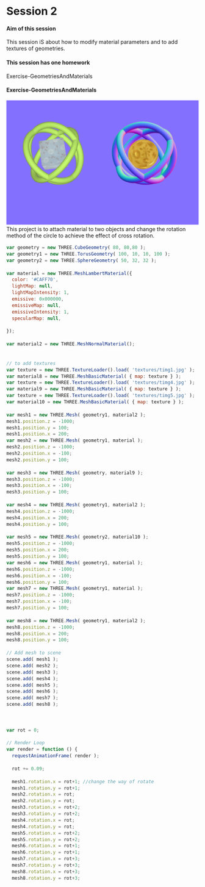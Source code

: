 Session 2
========
#### Aim of this session ####
This session iS about how to  modify material parameters and to add textures of geometries.
#### This session has one homework ####
Exercise-GeometriesAndMaterials
#### Exercise-GeometriesAndMaterials
![Exercise](https://raw.githubusercontent.com/sunyingg/DAT505-Code/master/Pictures/texture3.png)
This project is to attach material to two objects and change the rotation method of the circle to achieve the effect of cross rotation.
 ```javascript
 var geometry = new THREE.CubeGeometry( 80, 80,80 );
 var geometry1 = new THREE.TorusGeometry( 100, 10, 10, 100 );
 var geometry2 = new THREE.SphereGeometry( 50, 32, 32 );

 var material = new THREE.MeshLambertMaterial({
   color: '#CAFF70',
   lightMap: null,
   lightMapIntensity: 1,
   emissive: 0x000000,
   emissiveMap: null,
   emissiveIntensity: 1,
   specularMap: null,

 });

 var material2 = new THREE.MeshNormalMaterial();


// to add textures
 var texture = new THREE.TextureLoader().load( 'textures/timg1.jpg' );
 var material8 = new THREE.MeshBasicMaterial( { map: texture } );
 var texture = new THREE.TextureLoader().load( 'textures/timg4.jpg' );
 var material9 = new THREE.MeshBasicMaterial( { map: texture } );
 var texture = new THREE.TextureLoader().load( 'textures/timg5.jpg' );
 var material10 = new THREE.MeshBasicMaterial( { map: texture } );

 var mesh1 = new THREE.Mesh( geometry1, material2 );
 mesh1.position.z = -1000;
 mesh1.position.y = 100;
 mesh1.position.x = 200;
 var mesh2 = new THREE.Mesh( geometry1, material );
 mesh2.position.z = -1000;
 mesh2.position.x = -100;
 mesh2.position.y = 100;

 var mesh3 = new THREE.Mesh( geometry, material9 );
 mesh3.position.z = -1000;
 mesh3.position.x = -100;
 mesh3.position.y = 100;

 var mesh4 = new THREE.Mesh( geometry1, material2 );
 mesh4.position.z = -1000;
 mesh4.position.x = 200;
 mesh4.position.y = 100;

 var mesh5 = new THREE.Mesh( geometry2, material10 );
 mesh5.position.z = -1000;
 mesh5.position.x = 200;
 mesh5.position.y = 100;
 var mesh6 = new THREE.Mesh( geometry1, material );
 mesh6.position.z = -1000;
 mesh6.position.x = -100;
 mesh6.position.y = 100;
 var mesh7 = new THREE.Mesh( geometry1, material );
 mesh7.position.z = -1000;
 mesh7.position.x = -100;
 mesh7.position.y = 100;

 var mesh8 = new THREE.Mesh( geometry1, material2 );
 mesh8.position.z = -1000;
 mesh8.position.x = 200;
 mesh8.position.y = 100;

 // Add mesh to scene
 scene.add( mesh1 );
 scene.add( mesh2 );
 scene.add( mesh3 );
 scene.add( mesh4 );
 scene.add( mesh5 );
 scene.add( mesh6 );
 scene.add( mesh7 );
 scene.add( mesh8 );



 var rot = 0;

 // Render Loop
 var render = function () {
   requestAnimationFrame( render );

   rot += 0.09;

   mesh1.rotation.x = rot+1; //change the way of rotate
   mesh1.rotation.y = rot+1;
   mesh2.rotation.x = rot;
   mesh2.rotation.y = rot;
   mesh3.rotation.x = rot+2;
   mesh3.rotation.y = rot+2;
   mesh4.rotation.x = rot;
   mesh4.rotation.y = rot;
   mesh5.rotation.x = rot+2;
   mesh5.rotation.y = rot+2;
   mesh6.rotation.x = rot+1;
   mesh6.rotation.y = rot+1;
   mesh7.rotation.x = rot+3;
   mesh7.rotation.y = rot+3;
   mesh8.rotation.x = rot+3;
   mesh8.rotation.y = rot+3;
   ```
